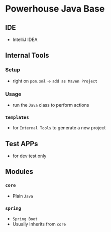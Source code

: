# Powerhouse Java Base

## IDE

- IntelliJ IDEA

## Internal Tools

### Setup

 - right on `pom.xml` -> `add as Maven Project`

### Usage

 - run the `Java` class to perform actions

### `templates`

 - for `Internal Tools` to generate a new project

## Test APPs

 - for dev test only

## Modules

### `core`

 - Plain `Java`

### `spring`

 - `Spring Boot`
 - Usually Inherits from `core`
